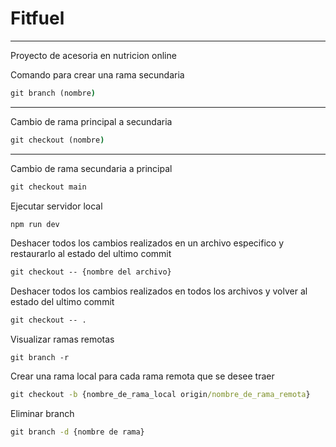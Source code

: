 # Fitfuel

---

Proyecto de acesoria en nutricion online

Comando para crear una rama secundaria

```cmd
git branch (nombre)
```

---

Cambio de rama principal a secundaria
```cmd
git checkout (nombre)
```

---
Cambio de rama secundaria a principal
```cmd
git checkout main
```

Ejecutar servidor local
```cmd
npm run dev
```

Deshacer todos los cambios realizados en un archivo especifico y restaurarlo al estado del ultimo commit
```cmd
git checkout -- {nombre del archivo}
```

Deshacer todos los cambios realizados en todos los archivos y volver al estado del ultimo commit
```cmd
git checkout -- .
```

Visualizar ramas remotas
```
git branch -r
```

Crear una rama local para cada rama remota que se desee traer
```cmd
git checkout -b {nombre_de_rama_local origin/nombre_de_rama_remota}
```

Eliminar branch
```cmd
git branch -d {nombre de rama}
```